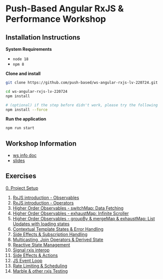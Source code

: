 # Push-Based Angular RxJS & Performance Workshop

## Installation Instructions

**System Requirements**

* `node 18`
* `npm 8`

**Clone and install**

```bash
git clone https://github.com/push-based/ws-angular-rxjs-lv-220724.git

cd ws-angular-rxjs-lv-220724
npm install

# (optional) if the step before didn't work, please try the following
npm install --force
```

**Run the application**

```bash
npm run start
```

## Workshop Information

* [ws info doc](https://drive.google.com/drive/folders/1h1-sjmSUmlYY9gP0BubOhZY9suy1skAN?usp=sharing)
* [slides](https://drive.google.com/drive/folders/1h1-sjmSUmlYY9gP0BubOhZY9suy1skAN?usp=drive_link)

## Exercises

[0. Project Setup](./exercises/project%20setup.md)

1. [RxJS introduction - Observables](./exercises/rxjs/rxjs-intro-observable.md)
2. [RxJS introduction - Operators](./exercises/rxjs/rxjs-intro-operators.md)
3. [Higher Order Observables - switchMap: Data Fetching](./exercises/rxjs/data-fetching-switchMap.md)
4. [Higher Order Observables - exhaustMap: Infinite Scroller](./exercises/rxjs/infinite-scroller-exhaustmap.md)
5. [Higher Order Observables - groupBy & mergeMap & exhaustMap: List Updates with loading states](./exercises/rxjs/list-updates-with-mergemap-groupBy.md)
6. [Contextual Template States & Error Handling](./exercises/rxjs/contextual-template-states-error-handling.md)
7. [Side Effects & Subscription Handling](./exercises/rxjs/side-effects-subscription-handling.md)
8. [Multicasting, Join Operators & Derived State](./exercises/rxjs/derived-state-multicasting.md)
9. [Reactive State Management](./exercises/rxjs/local-state-with-rx-state.md)
10. [Signal rxjs interop](./exercises/rxjs/http-with-signals.md)
11. [Side Effects & Actions](./exercises/rxjs/side-effects-actions.md)
12. [JS Event Loop](./exercises/performance/event-loop.md)
13. [Rate Limiting & Scheduling](./exercises/rxjs/rate-limiting.md)
14. [Marble & other rxjs Testing](exercises/rxjs/marble-testing.md)


